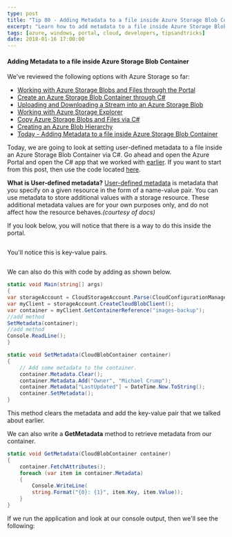 ```yaml
---
type: post
title: "Tip 80 - Adding Metadata to a file inside Azure Storage Blob Container"
excerpt: "Learn how to add metadata to a file inside Azure Storage Blob Container"
tags: [azure, windows, portal, cloud, developers, tipsandtricks]
date: 2018-01-16 17:00:00
---
```


#### Adding Metadata to a file inside Azure Storage Blob Container

We've reviewed the following options with Azure Storage so far:

* [Working with Azure Storage Blobs and Files through the Portal](https://microsoft.github.io/AzureTipsAndTricks/blog/tip74.html?WT.mc_id=github-azuredevtips-micrum)
* [Create an Azure Storage Blob Container through C#](https://microsoft.github.io/AzureTipsAndTricks/blog/tip75.html?WT.mc_id=github-azuredevtips-micrum)
* [Uploading and Downloading a Stream into an Azure Storage Blob](https://microsoft.github.io/AzureTipsAndTricks/blog/tip76.html?WT.mc_id=github-azuredevtips-micrum)
* [Working with Azure Storage Explorer](https://microsoft.github.io/AzureTipsAndTricks/blog/tip77.html?WT.mc_id=github-azuredevtips-micrum)
* [Copy Azure Storage Blobs and Files via C#](https://microsoft.github.io/AzureTipsAndTricks/blog/tip78.html?WT.mc_id=github-azuredevtips-micrum)
* [Creating an Azure Blob Hierarchy](https://microsoft.github.io/AzureTipsAndTricks/blog/tip79.html?WT.mc_id=github-azuredevtips-micrum)
* [Today - Adding Metadata to a file inside Azure Storage Blob Container](https://microsoft.github.io/AzureTipsAndTricks/blog/tip80.html?WT.mc_id=github-azuredevtips-micrum)

Today, we are going to look at setting user-defined metadata to a file inside an Azure Storage Blob Container via C#. Go ahead and open the Azure Portal and open the C# app that we worked with [earlier](https://microsoft.github.io/AzureTipsAndTricks/blog/tip75.html?WT.mc_id=github-azuredevtips-micrum). If you want to start from this post, then use the code located [here](https://github.com/mbcrump/azurestorage?WT.mc_id=github-azuredevtips-micrum).

**What is User-defined metadata?** [User-defined metadata](https://docs.microsoft.com/en-us/azure/storage/blobs/storage-properties-metadata?WT.mc_id=docs-azuredevtips-micrum) is metadata that you specify on a given resource in the form of a name-value pair. You can use metadata to store additional values with a storage resource. These additional metadata values are for your own purposes only, and do not affect how the resource behaves.*(courtesy of docs)*


If you look below, you will notice that there is a way to do this inside the portal. 

<img :src="$withBase('/files/azmetadata1.png')">

You'll notice this is key-value pairs. 

<img :src="$withBase('/files/azmetadata2.png')">

We can also do this with code by adding as shown below.

```csharp
static void Main(string[] args)
{
var storageAccount = CloudStorageAccount.Parse(CloudConfigurationManager.GetSetting("StorageConnection"));
var myClient = storageAccount.CreateCloudBlobClient();
var container = myClient.GetContainerReference("images-backup");
//add method
SetMetadata(container);
//add method
Console.ReadLine();
}

static void SetMetadata(CloudBlobContainer container)
{
    // Add some metadata to the container.
    container.Metadata.Clear();
    container.Metadata.Add("Owner", "Michael Crump");
    container.Metadata["LastUpdated"] = DateTime.Now.ToString();
    container.SetMetadata();
}
```

This method clears the metadata and add the key-value pair that we talked about earlier. 

We can also write a **GetMetadata** method to retrieve metadata from our container.

```csharp
static void GetMetadata(CloudBlobContainer container)
{
    container.FetchAttributes();
    foreach (var item in container.Metadata)
    {
        Console.WriteLine(
        string.Format("{0}: {1}", item.Key, item.Value));
    }
}
```

If we run the application and look at our console output, then we'll see the following:

<img :src="$withBase('/files/azmetadata3.png')">
